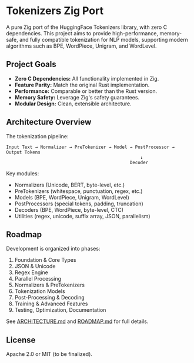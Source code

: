 # Tokenizers Zig Port

A pure Zig port of the HuggingFace Tokenizers library, with zero C dependencies. This project aims to provide high-performance, memory-safe, and fully compatible tokenization for NLP models, supporting modern algorithms such as BPE, WordPiece, Unigram, and WordLevel.

## Project Goals

- **Zero C Dependencies:** All functionality implemented in Zig.
- **Feature Parity:** Match the original Rust implementation.
- **Performance:** Comparable or better than the Rust version.
- **Memory Safety:** Leverage Zig's safety guarantees.
- **Modular Design:** Clean, extensible architecture.

## Architecture Overview

The tokenization pipeline:

```
Input Text → Normalizer → PreTokenizer → Model → PostProcessor → Output Tokens
                                                   ↓
                                               Decoder
```

Key modules:

- Normalizers (Unicode, BERT, byte-level, etc.)
- PreTokenizers (whitespace, punctuation, regex, etc.)
- Models (BPE, WordPiece, Unigram, WordLevel)
- PostProcessors (special tokens, padding, truncation)
- Decoders (BPE, WordPiece, byte-level, CTC)
- Utilities (regex, unicode, suffix array, JSON, parallelism)

## Roadmap

Development is organized into phases:

1. Foundation & Core Types
2. JSON & Unicode
3. Regex Engine
4. Parallel Processing
5. Normalizers & PreTokenizers
6. Tokenization Models
7. Post-Processing & Decoding
8. Training & Advanced Features
9. Testing, Optimization, Documentation

See [ARCHITECTURE.md](ARCHITECTURE.md) and [ROADMAP.md](ROADMAP.md) for full details.

## License

Apache 2.0 or MIT (to be finalized).
